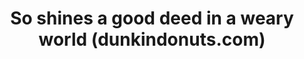 ---
ee_id: '4130'
site: '1'
type: '2'
long_id: 2014-032 So shines a good deed in a weary world
url: 2014-032-so-shines-a-good-deed-in-a-weary-world
title: So shines a good deed in a weary world (dunkindonuts.com)
year: '2014'
medium: Single channel video
commission:
add_credit:
dims: Vaiable
pitch: "​Surfing around dunkindonuts.com…..."
ps:
live_url:
related:
youtube:
imgs: dunkin-2014-032-digital-2-database-ih.jpg
subheading:
year2: '2014'
download:
add_credits:
related_code:
layout: things-i-made
---